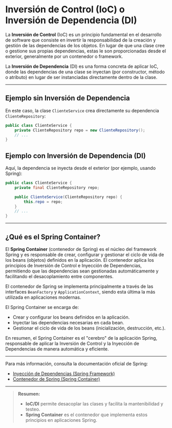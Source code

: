 # Inversión de Control (IoC) o Inversión de Dependencia (DI)

La **Inversión de Control** (IoC) es un principio fundamental en el desarrollo de software que consiste en invertir la
responsabilidad de la creación y gestión de las dependencias de los objetos. En lugar de que una clase cree o gestione
sus propias dependencias, estas le son proporcionadas desde el exterior, generalmente por un contenedor o framework.

La **Inversión de Dependencia** (DI) es una forma concreta de aplicar IoC, donde las dependencias de una clase se
inyectan (por constructor, método o atributo) en lugar de ser instanciadas directamente dentro de la clase.

---

## Ejemplo sin Inversión de Dependencia

En este caso, la clase `ClienteService` crea directamente su dependencia `ClienteRepository`:

```java
public class ClienteService {
    private ClienteRepository repo = new ClienteRepository();
    // ...
}
```

## Ejemplo con Inversión de Dependencia (DI)

Aquí, la dependencia se inyecta desde el exterior (por ejemplo, usando Spring):

```java
public class ClienteService {
    private final ClienteRepository repo;

    public ClienteService(ClienteRepository repo) {
        this.repo = repo;
    }
    // ...
}
```

---

## ¿Qué es el Spring Container?

El **Spring Container** (contenedor de Spring) es el núcleo del framework Spring y es responsable de crear, configurar y
gestionar el ciclo de vida de los beans (objetos) definidos en la aplicación. El contenedor aplica los principios de
Inversión de Control e Inyección de Dependencias, permitiendo que las dependencias sean gestionadas automáticamente y
facilitando el desacoplamiento entre componentes.

El contenedor de Spring se implementa principalmente a través de las interfaces `BeanFactory` y `ApplicationContext`,
siendo esta última la más utilizada en aplicaciones modernas.

El Spring Container se encarga de:

- Crear y configurar los beans definidos en la aplicación.
- Inyectar las dependencias necesarias en cada bean.
- Gestionar el ciclo de vida de los beans (inicialización, destrucción, etc.).

En resumen, el Spring Container es el "cerebro" de la aplicación Spring, responsable de aplicar la Inversión de Control
y la Inyección de Dependencias de manera automática y eficiente.

---

Para más información, consulta la documentación oficial de Spring:

- [Inyección de Dependencias (Spring Framework)](https://docs.spring.io/spring-framework/reference/core/beans/dependencies.html)
- [Contenedor de Spring (Spring Container)](https://docs.spring.io/spring-framework/reference/core/beans/basics.html)

---

> **Resumen:**
> - **IoC/DI** permite desacoplar las clases y facilita la mantenibilidad y testeo.
> - **Spring Container** es el contenedor que implementa estos principios en aplicaciones Spring.
